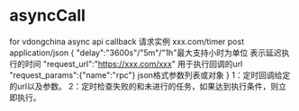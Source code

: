 # asyncCall
for vdongchina async api callback
请求实例
xxx.com/timer  post application/json
{
	"delay":"3600s"/"5m"/"1h"最大支持小时为单位 表示延迟执行的时间
	"request_url":"https://xxx.com/xxx" 用于执行回调的url
	"request_params":{"name":"rpc"} json格式参数列表或对象
}
1：定时回调给定的url以及参数。
2：定时检查失败的和未进行的任务，如果达到执行条件，则立即执行。